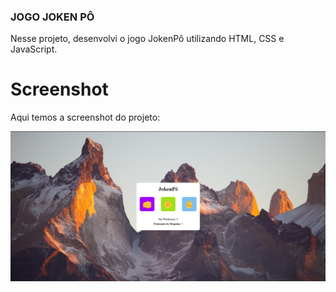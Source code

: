 
### JOGO JOKEN PÔ

Nesse projeto, desenvolvi o jogo JokenPô utilizando HTML, CSS e JavaScript.

# Screenshot

Aqui temos a screenshot do projeto:

![Previa do projeto](<Captura de tela.png>)

